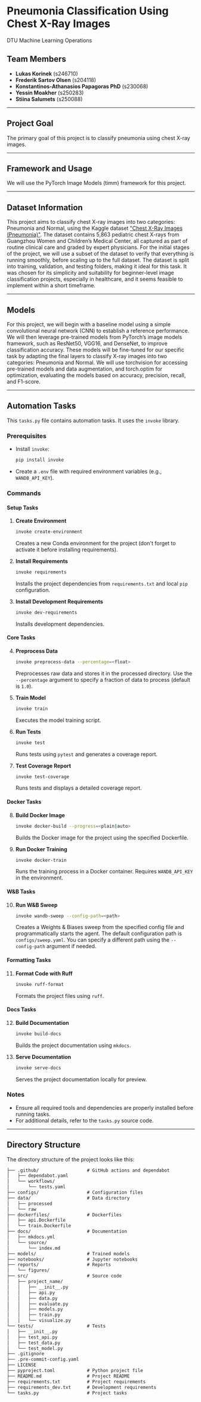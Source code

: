 # Pneumonia Classification Using Chest X-Ray Images

DTU Machine Learning Operations

## Team Members

- **Lukas Korinek** (s246710)
- **Frederik Sartov Olsen** (s204118)
- **Konstantinos-Athanasios Papagoras PhD** (s230068)
- **Yessin Moakher** (s250283)
- **Stiina Salumets** (s250088)

---

## Project Goal

The primary goal of this project is to classify pneumonia using chest X-ray images.

---

## Framework and Usage

We will use the PyTorch Image Models (timm) framework for this project.

---

## Dataset Information

This project aims to classify chest X-ray images into two categories: Pneumonia and Normal, using the Kaggle dataset  ["Chest X-Ray Images (Pneumonia)"](https://www.kaggle.com/datasets/paultimothymooney/chest-xray-pneumonia). The dataset contains 5,863 pediatric chest X-rays from Guangzhou Women and Children’s Medical Center, all captured as part of routine clinical care and graded by expert physicians. For the initial stages of the project, we will use a subset of the dataset to verify that everything is running smoothly, before scaling up to the full dataset. The dataset is split into training, validation, and testing folders, making it ideal for this task. It was chosen for its simplicity and suitability for beginner-level image classification projects, especially in healthcare, and it seems feasible to implement within a short timeframe.

---

## Models

For this project, we will begin with a baseline model using a simple convolutional neural network (CNN) to establish a reference performance. We will then leverage pre-trained models from PyTorch’s image models framework, such as ResNet50, VGG16, and DenseNet, to improve classification accuracy. These models will be fine-tuned for our specific task by adapting the final layers to classify X-ray images into two categories: Pneumonia and Normal. We will use torchvision for accessing pre-trained models and data augmentation, and torch.optim for optimization, evaluating the models based on accuracy, precision, recall, and F1-score.

---

## Automation Tasks

This `tasks.py` file contains automation tasks. It uses the `invoke` library.

### Prerequisites

- Install `invoke`:
  ```bash
  pip install invoke
  ```
- Create a `.env` file with required environment variables (e.g., `WANDB_API_KEY`).

### Commands

#### Setup Tasks

1. **Create Environment**

   ```bash
   invoke create-environment
   ```

   Creates a new Conda environment for the project (don't forget to activate it before installing requirements).

2. **Install Requirements**

   ```bash
   invoke requirements
   ```

   Installs the project dependencies from `requirements.txt` and local `pip` configuration.

3. **Install Development Requirements**

   ```bash
   invoke dev-requirements
   ```

   Installs development dependencies.

#### Core Tasks

4. **Preprocess Data**

   ```bash
   invoke preprocess-data --percentage=<float>
   ```

   Preprocesses raw data and stores it in the processed directory. Use the `--percentage` argument to specify a fraction of data to process (default is `1.0`).

5. **Train Model**

   ```bash
   invoke train
   ```

   Executes the model training script.

6. **Run Tests**

   ```bash
   invoke test
   ```

   Runs tests using `pytest` and generates a coverage report.

7. **Test Coverage Report**

   ```bash
   invoke test-coverage
   ```

   Runs tests and displays a detailed coverage report.

#### Docker Tasks

8. **Build Docker Image**

   ```bash
   invoke docker-build --progress=<plain|auto>
   ```

   Builds the Docker image for the project using the specified Dockerfile.

9. **Run Docker Training**

   ```bash
   invoke docker-train
   ```

   Runs the training process in a Docker container. Requires `WANDB_API_KEY` in the environment.

#### W&B Tasks

10. **Run W&B Sweep**
    ```bash
    invoke wandb-sweep --config-path=<path>
    ```
    Creates a Weights & Biases sweep from the specified config file and programmatically starts the agent. The default configuration path is `configs/sweep.yaml`. You can specify a different path using the `--config-path` argument if needed.

#### Formatting Tasks

11. **Format Code with Ruff**
    ```bash
    invoke ruff-format
    ```
    Formats the project files using `ruff`.

#### Docs Tasks

12. **Build Documentation**

    ```bash
    invoke build-docs
    ```

    Builds the project documentation using `mkdocs`.

13. **Serve Documentation**

    ```bash
    invoke serve-docs
    ```

    Serves the project documentation locally for preview.

### Notes

- Ensure all required tools and dependencies are properly installed before running tasks.
- For additional details, refer to the `tasks.py` source code.

---

## Directory Structure

The directory structure of the project looks like this:

```txt
├── .github/                  # GitHub actions and dependabot
│   ├── dependabot.yaml
│   └── workflows/
│       └── tests.yaml
├── configs/                  # Configuration files
├── data/                     # Data directory
│   ├── processed
│   └── raw
├── dockerfiles/              # Dockerfiles
│   ├── api.Dockerfile
│   └── train.Dockerfile
├── docs/                     # Documentation
│   ├── mkdocs.yml
│   └── source/
│       └── index.md
├── models/                   # Trained models
├── notebooks/                # Jupyter notebooks
├── reports/                  # Reports
│   └── figures/
├── src/                      # Source code
│   ├── project_name/
│   │   ├── __init__.py
│   │   ├── api.py
│   │   ├── data.py
│   │   ├── evaluate.py
│   │   ├── models.py
│   │   ├── train.py
│   │   └── visualize.py
└── tests/                    # Tests
│   ├── __init__.py
│   ├── test_api.py
│   ├── test_data.py
│   └── test_model.py
├── .gitignore
├── .pre-commit-config.yaml
├── LICENSE
├── pyproject.toml            # Python project file
├── README.md                 # Project README
├── requirements.txt          # Project requirements
├── requirements_dev.txt      # Development requirements
└── tasks.py                  # Project tasks
```

